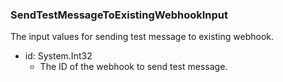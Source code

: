 ### SendTestMessageToExistingWebhookInput
The input values for sending test message to existing webhook.

- id: System.Int32
  - The ID of the webhook to send test message.
